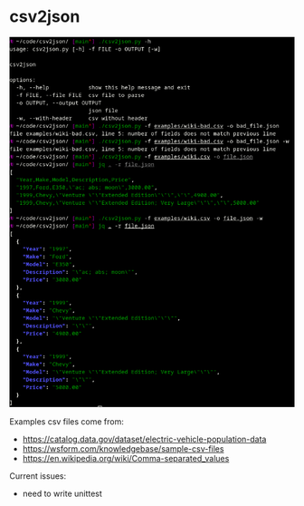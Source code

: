 # csv2json

![DEMO!](demo.png)

Examples csv files come from:
  - https://catalog.data.gov/dataset/electric-vehicle-population-data
  - https://wsform.com/knowledgebase/sample-csv-files
  - https://en.wikipedia.org/wiki/Comma-separated_values

Current issues:
 - need to write unittest
